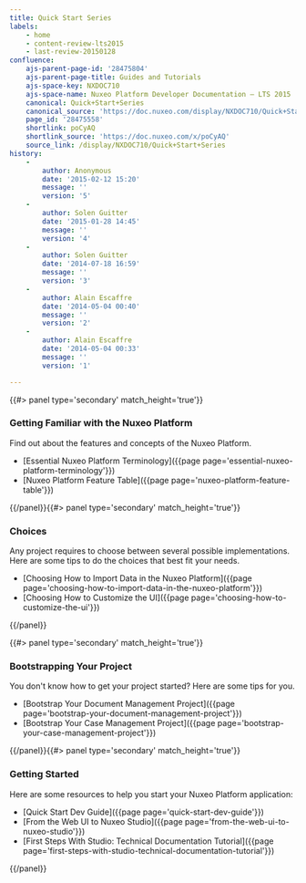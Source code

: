 ```yaml
---
title: Quick Start Series
labels:
    - home
    - content-review-lts2015
    - last-review-20150128
confluence:
    ajs-parent-page-id: '28475804'
    ajs-parent-page-title: Guides and Tutorials
    ajs-space-key: NXDOC710
    ajs-space-name: Nuxeo Platform Developer Documentation — LTS 2015
    canonical: Quick+Start+Series
    canonical_source: 'https://doc.nuxeo.com/display/NXDOC710/Quick+Start+Series'
    page_id: '28475558'
    shortlink: poCyAQ
    shortlink_source: 'https://doc.nuxeo.com/x/poCyAQ'
    source_link: /display/NXDOC710/Quick+Start+Series
history:
    - 
        author: Anonymous
        date: '2015-02-12 15:20'
        message: ''
        version: '5'
    - 
        author: Solen Guitter
        date: '2015-01-28 14:45'
        message: ''
        version: '4'
    - 
        author: Solen Guitter
        date: '2014-07-18 16:59'
        message: ''
        version: '3'
    - 
        author: Alain Escaffre
        date: '2014-05-04 00:40'
        message: ''
        version: '2'
    - 
        author: Alain Escaffre
        date: '2014-05-04 00:33'
        message: ''
        version: '1'

---
```

<div class="row" data-equalizer data-equalize-on="medium"><div class="column medium-6">{{#> panel type='secondary' match_height='true'}}

### Getting Familiar with the Nuxeo Platform

Find out about the features and concepts of the Nuxeo Platform.

*   [Essential Nuxeo Platform Terminology]({{page page='essential-nuxeo-platform-terminology'}})
*   [Nuxeo Platform Feature Table]({{page page='nuxeo-platform-feature-table'}})

{{/panel}}{{#> panel type='secondary' match_height='true'}}

### Choices

Any project requires to choose between several possible implementations. Here are some tips to do the choices that best fit your needs.

*   [Choosing How to Import Data in the Nuxeo Platform]({{page page='choosing-how-to-import-data-in-the-nuxeo-platform'}})
*   [Choosing How to Customize the UI]({{page page='choosing-how-to-customize-the-ui'}})

{{/panel}}</div><div class="column medium-6">{{#> panel type='secondary' match_height='true'}}

### Bootstrapping Your Project

You don't know how to get your project started? Here are some tips for you.

*   [Bootstrap Your Document Management Project]({{page page='bootstrap-your-document-management-project'}})
*   [Bootstrap Your Case Management Project]({{page page='bootstrap-your-case-management-project'}})

{{/panel}}{{#> panel type='secondary' match_height='true'}}

### Getting Started

Here are some resources to help you start your Nuxeo Platform application:

*   [Quick Start Dev Guide]({{page page='quick-start-dev-guide'}})
*   [From the Web UI to Nuxeo Studio]({{page page='from-the-web-ui-to-nuxeo-studio'}})
*   [First Steps With Studio: Technical Documentation Tutorial]({{page page='first-steps-with-studio-technical-documentation-tutorial'}})

{{/panel}}</div></div>